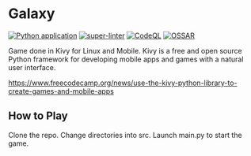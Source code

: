 # Galaxy

[![Python application](https://github.com/milliorn/Galaxy/actions/workflows/python-app.yml/badge.svg)](https://github.com/milliorn/Galaxy/actions/workflows/python-app.yml)
[![super-linter](https://github.com/milliorn/Galaxy/actions/workflows/super-linter.yml/badge.svg)](https://github.com/milliorn/Galaxy/actions/workflows/super-linter.yml)
[![CodeQL](https://github.com/milliorn/Galaxy/actions/workflows/codeql-analysis.yml/badge.svg)](https://github.com/milliorn/Galaxy/actions/workflows/codeql-analysis.yml)
[![OSSAR](https://github.com/milliorn/Galaxy/actions/workflows/ossar-analysis.yml/badge.svg)](https://github.com/milliorn/Galaxy/actions/workflows/ossar-analysis.yml)

Game done in Kivy for Linux and Mobile. Kivy is a free and open source Python framework for developing mobile apps and games with a natural user interface.

<https://www.freecodecamp.org/news/use-the-kivy-python-library-to-create-games-and-mobile-apps>

## How to Play

Clone the repo. Change directories into src. Launch main.py to start the game.
